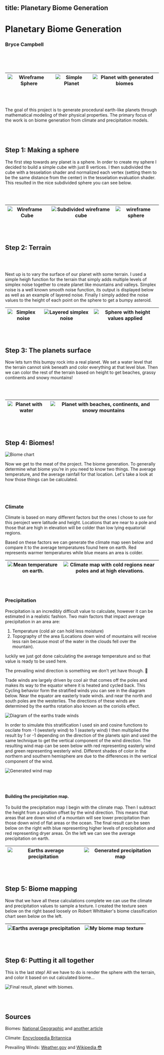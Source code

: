 title: Planetary Biome Generation
---

# Planetary Biome Generation
### Bryce Campbell

\
&nbsp;
\
&nbsp;

| ![Wireframe Sphere](images/wireframe.png) | ![Simple Planet](images/simple_planet.png) | ![Planet with generated biomes](images/full_planet.png) |
| ----------------------------------- | ------------------------------------ | ------------------------------------------------- |

\
&nbsp;

The goal of this project is to generate procedural earth-like planets through mathematical modeling of their physical properties. The primary focus of the work is on biome generation from climate and precipitation models.

\
&nbsp;

## Step 1: Making a sphere

The first step towards any planet is a sphere. In order to create my sphere I decided to build a simple cube with just 8 vertices. I then subdivided the cube with a tesselation shader and normalized each vertex (setting them to be the same distance from the center) in the tesselation evaluation shader. This resulted in the nice subdivided sphere you can see below.

\
&nbsp;

| ![Wireframe Cube](images/wireframe_cube_simple.png) | ![Subdivided wireframe cube](images/wireframe_cube.png) | ![wireframe sphere](images/wireframe.png) |
| ----------------------------------- | ------------------------------------ | ------------------------------------------------- |

\
&nbsp;

## Step 2: Terrain

\
&nbsp;

Next up is to vary the surface of our planet with some terrain. I used a simple heigh function for the terrain that simply adds multiple levels of simplex noise together to create planet like mountains and valleys. Simplex noise is a well known smooth noise function, its output is displayed below as well as an example of layered noise. Finally I simply added the noise values to the height of each point on the sphere to get a bumpy asteroid.

| ![Simplex noise](images/simplex.png) | ![Layered simplex noise](images/layered_simplex.png) | ![Sphere with height values applied](images/simple_terrain.png) |
| ----------------------------------- | ------------------------------------ | ------------------------------------------------- |

\
&nbsp;

## Step 3: The planets surface

Now lets turn this bumpy rock into a real planet. We set a water level that the terrain cannot sink beneath and color everything at that level blue. Then we can color the rest of the terrain based on height to get beaches, grassy continents and snowy mountains!

\
&nbsp;

| ![Planet with water](images/simple_terrain_water.png) | ![Planet with beaches, continents, and snowy mountains](images/simple_planet.png) |
| ----------------------------------- | ------------------------------------ |

\
&nbsp;

## Step 4: Biomes!

![Biome chart](images/biomes_chart.png)

Now we get to the meat of the project. The biome generation. To generally determine what biome you’re in you need to know two things. The average temperature, and the average rainfall for that location. Let's take a look at how those things can be calculated.

\
&nbsp;

### Climate

Climate is based on many different factors but the ones I chose to use for this peroject were latitude and height. Locations that are near to a pole and those that are high in elevation will be colder than low lying equatorial regions.

Based on these factors we can generate the climate map seen below and compare it to the average temperatures found here on earth. Red represents warmer temperatures while blue means an area is colder.


| ![Mean temperature on earth.](images/mean_temp.png) | ![Climate map with cold regions near poles and at high elevations.](images/climate_sphere.png) |
| ----------------------------------- | ------------------------------------ |

\
&nbsp;

### Precipitation

Precipitation is an incredibly difficult value to calculate, however it can be estimated in a realistic fashion. Two main factors that impact average precipitation in an area are: 
1. Temperature (cold air can hold less moisture) 
2. Topography of the area (Locations down wind of mountains will receive less rain because most of the water in the clouds fell over the mountain).

luckily we just got done calculating the average temperature and so that value is ready to be used here.

The prevailing wind direction is something we don't yet have though. 🙁

Trade winds are largely driven by cool air that comes off the poles and makes its way to the equator where it is heated and cycled back. This Cycling behavior form the stratified winds you can see in the diagram below. Near the equator are easterly trade winds. and near the north and south poles are the westerlies. The directions of these winds are determined by the earths rotation also known as the coriolis effect.

![Diagram of the earths trade winds](images/trades.png)

In order to simulate this stratification I used sin and cosine functions to oscilate from -1 (westerly wind) to 1 (easterly wind) I then multiplied the result by 1 or -1 depending on the direction of the planets spin and used the same technique to get the vertical component of the wind direction. The resulting wind map can be seen below with red representing easterly wind and green representing westerly wind. Different shades of color in the northern and southern hemisphere are due to the differences in the vertical component of the wind.

![Generated wind map](images/wind_sphere.png)

\
&nbsp;

#### Building the precipitation map.

To build the precipitation map I begin with the climate map. Then I subtract the height from a position offset by the wind direction. This means that areas that are down wind of a mountain will see lower precipitation than those down wind of flat areas or the ocean. The final result can be seen below on the right with blue representing higher levels of precipitation and red representing dryer areas. On the left we can see the average precipitation on earth.

| ![Earths average precipitation](images/precipitation.png) | ![Generated precipitation map](images/precipitation_sphere.png) |
| - | - |

\
&nbsp;

## Step 5: Biome mapping

Now that we have all these calculations complete we can use the climate and precipitation values to sample a texture. I created the texture seen below on the right based loosely on  Robert Whittaker's biome classification chart seen below on the left. 

| ![Earths average precipitation](images/biomes_chart.png) | ![My biome map texture](images/biomes.png) |
| - | - |

\
&nbsp;

## Step 6: Putting it all together

This is the last step! All we have to do is render the sphere with the terrain, and color it based on out calculated biome...

![Final result, planet with biomes.](images/full_planet.png)

\
&nbsp;

## Sources

Biomes: [National Geographic](https://www.nationalgeographic.org/encyclopedia/biome/#:~:text=A%20biome%20is%20a%20large,forest%2C%20desert%2C%20and%20tundra._) and [another article](https://www.nationalgeographic.org/article/what-makes-biome/)

Climate: [Encyclopedia Britannica](https://www.britannica.com/science/climate-meteorology/World-distribution-of-precipitation)

Prevailing Winds: [Weather.gov](https://www.weather.gov/source/zhu/ZHU_Training_Page/winds/Wx_Terms/Flight_Environment.htm) and [Wikipedia 😳](https://en.wikipedia.org/wiki/Prevailing_winds)
